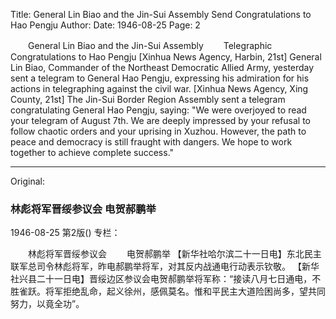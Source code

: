 Title: General Lin Biao and the Jin-Sui Assembly Send Congratulations to Hao Pengju
Author:
Date: 1946-08-25
Page: 2

　　General Lin Biao and the Jin-Sui Assembly
　　Telegraphic Congratulations to Hao Pengju
    [Xinhua News Agency, Harbin, 21st] General Lin Biao, Commander of the Northeast Democratic Allied Army, yesterday sent a telegram to General Hao Pengju, expressing his admiration for his actions in telegraphing against the civil war.
    [Xinhua News Agency, Xing County, 21st] The Jin-Sui Border Region Assembly sent a telegram congratulating General Hao Pengju, saying: "We were overjoyed to read your telegram of August 7th. We are deeply impressed by your refusal to follow chaotic orders and your uprising in Xuzhou. However, the path to peace and democracy is still fraught with dangers. We hope to work together to achieve complete success."



<hr /> 

Original: 


### 林彪将军晋绥参议会  电贺郝鹏举

1946-08-25
第2版()
专栏：

　　林彪将军晋绥参议会
　　电贺郝鹏举
    【新华社哈尔滨二十一日电】东北民主联军总司令林彪将军，昨电郝鹏举将军，对其反内战通电行动表示钦敬。
    【新华社兴县二十一日电】晋绥边区参议会电贺郝鹏举将军称：“接读八月七日通电，不胜雀跃。将军拒绝乱命，起义徐州，感佩莫名。惟和平民主大道险困尚多，望共同努力，以竟全功”。

